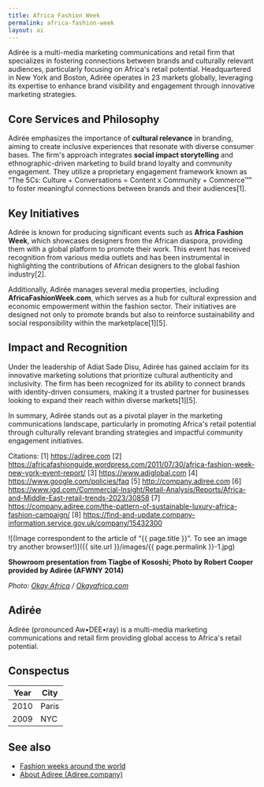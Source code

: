 ```yaml
---
title: Africa Fashion Week
permalink: africa-fashion-week
layout: ai
---
```


Adirée is a multi-media marketing communications and retail firm that specializes in fostering connections between brands and culturally relevant audiences, particularly focusing on Africa's retail potential. Headquartered in New York and Boston, Adirée operates in 23 markets globally, leveraging its expertise to enhance brand visibility and engagement through innovative marketing strategies.

## **Core Services and Philosophy**
Adirée emphasizes the importance of **cultural relevance** in branding, aiming to create inclusive experiences that resonate with diverse consumer bases. The firm's approach integrates **social impact storytelling** and ethnographic-driven marketing to build brand loyalty and community engagement. They utilize a proprietary engagement framework known as “The 5Cs: Culture + Conversations = Content x Community + Commerce™” to foster meaningful connections between brands and their audiences[1].

## **Key Initiatives**
Adirée is known for producing significant events such as **Africa Fashion Week**, which showcases designers from the African diaspora, providing them with a global platform to promote their work. This event has received recognition from various media outlets and has been instrumental in highlighting the contributions of African designers to the global fashion industry[2].

Additionally, Adirée manages several media properties, including **AfricaFashionWeek.com**, which serves as a hub for cultural expression and economic empowerment within the fashion sector. Their initiatives are designed not only to promote brands but also to reinforce sustainability and social responsibility within the marketplace[1][5].

## **Impact and Recognition**
Under the leadership of Adiat Sade Disu, Adirée has gained acclaim for its innovative marketing solutions that prioritize cultural authenticity and inclusivity. The firm has been recognized for its ability to connect brands with identity-driven consumers, making it a trusted partner for businesses looking to expand their reach within diverse markets[1][5].

In summary, Adirée stands out as a pivotal player in the marketing communications landscape, particularly in promoting Africa's retail potential through culturally relevant branding strategies and impactful community engagement initiatives.

Citations:
[1] https://adiree.com
[2] https://africafashionguide.wordpress.com/2011/07/30/africa-fashion-week-new-york-event-report/
[3] https://www.adiglobal.com
[4] https://www.google.com/policies/faq
[5] http://company.adiree.com
[6] https://www.igd.com/Commercial-Insight/Retail-Analysis/Reports/Africa-and-Middle-East-retail-trends-2023/30858
[7] https://company.adiree.com/the-pattern-of-sustainable-luxury-africa-fashion-campaign/
[8] https://find-and-update.company-information.service.gov.uk/company/15432300

![(Image correspondent to the article of “{{ page.title }}”. To see an image try another browser!)]({{ site.url }}/images/{{ page.permalink }}-1.jpg)

**Showroom presentation from Tiagbe of Kososhi; Photo by Robert Cooper provided by Adirée (AFWNY 2014)**

*Photo: [Okay Africa](index) / [Okayafrica.com](index)*

## Adirée

Adirée (pronounced Aw•DEE•ray) is a multi-media marketing communications and retail firm providing global access to Africa's retail potential.

## Conspectus

|Year|City|
|-|-|
|2010|Paris|
|2009|NYC|

## See also

+ [Fashion weeks around the world](fashion-weeks-around-the-world)
+ [About Adiree (Adiree.company)](https://adiree.company/)
